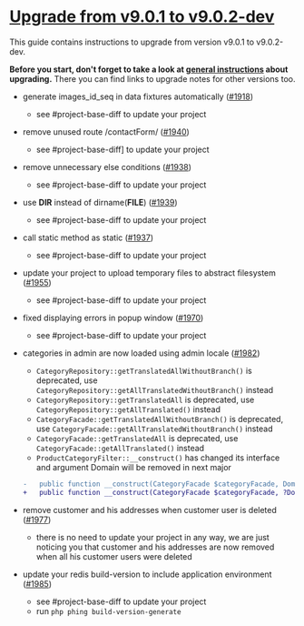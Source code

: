 # [Upgrade from v9.0.1 to v9.0.2-dev](https://github.com/shopsys/shopsys/compare/v9.0.1...9.0)

This guide contains instructions to upgrade from version v9.0.1 to v9.0.2-dev.

**Before you start, don't forget to take a look at [general instructions](https://github.com/shopsys/shopsys/blob/7.3/UPGRADE.md) about upgrading.**
There you can find links to upgrade notes for other versions too.

- generate images_id_seq in data fixtures automatically ([#1918](https://github.com/shopsys/shopsys/pull/1918))
    - see #project-base-diff to update your project

- remove unused route /contactForm/ ([#1940](https://github.com/shopsys/shopsys/pull/1940))
    - see #project-base-diff] to update your project

- remove unnecessary else conditions ([#1938](https://github.com/shopsys/shopsys/pull/1938))
    - see #project-base-diff to update your project

- use __DIR__ instead of dirname(__FILE__) ([#1939](https://github.com/shopsys/shopsys/pull/1939))
    - see #project-base-diff to update your project

- call static method as static ([#1937](https://github.com/shopsys/shopsys/pull/1937))
    - see #project-base-diff to update your project

- update your project to upload temporary files to abstract filesystem ([#1955](https://github.com/shopsys/shopsys/pull/1955))
    - see #project-base-diff to update your project

- fixed displaying errors in popup window ([#1970](https://github.com/shopsys/shopsys/pull/1970))
    - see #project-base-diff to update your project

- categories in admin are now loaded using admin locale ([#1982](https://github.com/shopsys/shopsys/pull/1982))
    - `CategoryRepository::getTranslatedAllWithoutBranch()` is deprecated, use `CategoryRepository::getAllTranslatedWithoutBranch()` instead
    - `CategoryRepository::getTranslatedAll` is deprecated, use `CategoryRepository::getAllTranslated()` instead
    - `CategoryFacade::getTranslatedAllWithoutBranch()` is deprecated, use `CategoryFacade::getAllTranslatedWithoutBranch()` instead
    - `CategoryFacade::getTranslatedAll` is deprecated, use `CategoryFacade::getAllTranslated()` instead
    - `ProductCategoryFilter::__construct()` has changed its interface and argument Domain will be removed in next major
    ```diff
    -   public function __construct(CategoryFacade $categoryFacade, Domain $domain = null)
    +   public function __construct(CategoryFacade $categoryFacade, ?Domain $domain = null, ?LocalizationAlias $localization = null)
    ```

- remove customer and his addresses when customer user is deleted ([#1977](https://github.com/shopsys/shopsys/pull/1977))
    - there is no need to update your project in any way, we are just noticing you that customer and his addresses are now removed when all his customer users were deleted

- update your redis build-version to include application environment ([#1985](https://github.com/shopsys/shopsys/pull/#1985))
    - see #project-base-diff to update your project
    - run `php phing build-version-generate`
